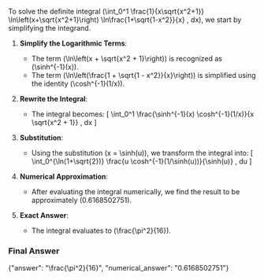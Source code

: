 To solve the definite integral \(\int_0^1 \frac{1}{x\sqrt{x^2+1}} \ln\left(x+\sqrt{x^2+1}\right) \ln\frac{1+\sqrt{1-x^2}}{x} \, dx\), we start by simplifying the integrand.

1. **Simplify the Logarithmic Terms**:
   - The term \(\ln\left(x + \sqrt{x^2 + 1}\right)\) is recognized as \(\sinh^{-1}(x)\).
   - The term \(\ln\left(\frac{1 + \sqrt{1 - x^2}}{x}\right)\) is simplified using the identity \(\cosh^{-1}(1/x)\).

2. **Rewrite the Integral**:
   - The integral becomes:
     \[
     \int_0^1 \frac{\sinh^{-1}(x) \cosh^{-1}(1/x)}{x \sqrt{x^2 + 1}} \, dx
     \]

3. **Substitution**:
   - Using the substitution \(x = \sinh(u)\), we transform the integral into:
     \[
     \int_0^{\ln(1+\sqrt{2})} \frac{u \cosh^{-1}(1/\sinh(u))}{\sinh(u)} \, du
     \]

4. **Numerical Approximation**:
   - After evaluating the integral numerically, we find the result to be approximately \(0.6168502751\).

5. **Exact Answer**:
   - The integral evaluates to \(\frac{\pi^2}{16}\).

### Final Answer
{"answer": "\\frac{\\pi^2}{16}", "numerical_answer": "0.6168502751"}